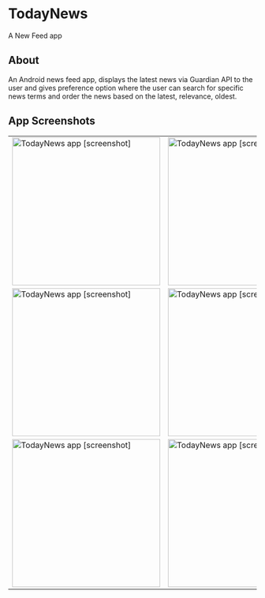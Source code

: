 # TodayNews
A New Feed app
## About
An Android news feed app, displays the latest news via Guardian API to the user and gives preference option where the user can search for specific news terms and order the news based on the latest, relevance, oldest.

## App Screenshots
<table>
<tbody>
<tr>
<td><img src="https://i.imgur.com/Jjp5FUt.png" alt="TodayNews app [screenshot]" width="300" /></td>
<td><img src="https://i.imgur.com/KX84dAq.png" alt="TodayNews app [screenshot]" width="300" /></td>
<td><img src="https://i.imgur.com/SWmhFdz.png" alt="TodayNews app [screenshot]" width="300" /></td>
</tr>
<tr>
<td><img src="https://i.imgur.com/026eU40.png" alt="TodayNews app [screenshot]" width="300" /></td>
<td><img src="https://i.imgur.com/6AlTQuG.png" alt="TodayNews app [screenshot]" width="300" /></td>
<td><img src="https://i.imgur.com/Hl8rKVM.png" alt="TodayNews app [screenshot]" width="300" /></td>
</tr>
<tr>
<td><img src="https://i.imgur.com/7XboY3m.png" alt="TodayNews app [screenshot]" width="300" /></td>
<td><img src="https://i.imgur.com/lVaCLR8.png" alt="TodayNews app [screenshot]" width="300" /></td>
</tr>
</tbody>
</table>



